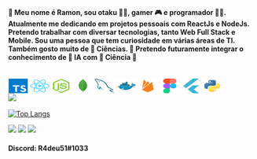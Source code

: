 #### :rocket: Meu nome é Ramon, sou otaku :superhero_man:, gamer :video_game: e programador :man_technologist:. Atualmente me dedicando em projetos pessoais com ReactJs e NodeJs. Pretendo trabalhar com diversar tecnologias, tanto Web Full Stack e Mobile. Sou uma pessoa que tem curiosidade em várias áreas de TI. Também gosto muito de :satellite: Ciências. :telescope: Pretendo futuramente integrar o conhecimento de :robot: IA com :dna: Ciência :microscope:
<div style="display: inline-block"><br>
  <img align="center" alt="Ts" height="30" width="40" src="https://raw.githubusercontent.com/devicons/devicon/master/icons/typescript/typescript-plain.svg">
  <img align="center" alt="React" height="30" width="40" src="https://raw.githubusercontent.com/devicons/devicon/master/icons/react/react-original.svg">
  <img align="center" alt="NodeJs" height="30" width="40" src="https://raw.githubusercontent.com/devicons/devicon/master/icons/nodejs/nodejs-plain.svg">
  <img align="center" alt="MongoDB" height="30" width="40" src="https://raw.githubusercontent.com/devicons/devicon/master/icons/mongodb/mongodb-original.svg">
  <img align="center" alt="MySQL" height="30" width="40" src="https://raw.githubusercontent.com/devicons/devicon/master/icons/mysql/mysql-plain.svg">
  <img align="center" alt="Docker" height="30" width="40" src="https://raw.githubusercontent.com/devicons/devicon/master/icons/docker/docker-original.svg">
  <img align="center" alt="Firebase" height="30" width="40" src="https://raw.githubusercontent.com/devicons/devicon/master/icons/firebase/firebase-plain.svg">
  <img align="center" alt="Figma" height="30" width="40" src="https://raw.githubusercontent.com/devicons/devicon/master/icons/figma/figma-original.svg">
  <img align="center" alt="Flutter" height="30" width="40" src="https://raw.githubusercontent.com/devicons/devicon/master/icons/flutter/flutter-plain.svg">
  <img align="center" alt="Python" height="30" width="40" src="https://raw.githubusercontent.com/devicons/devicon/master/icons/python/python-original.svg">
</div>

<br/>

<img height="180em" src="https://github-readme-stats.vercel.app/api?username=ramonpaolo&show_icons=true&hide_border=true&&count_private=true&include_all_commits=true&theme=dracula" />

[![Top Langs](https://github-readme-stats.vercel.app/api/top-langs/?username=ramonpaolo&layout=compact&hide_border=true&hide=css,html,scss,python&theme=dracula)](https://github.com/ramonpaolo/github-readme-stats)

 <a href="https://instagram.com/ramonpaolo" target="_blank"><img src="https://img.shields.io/badge/-Instagram-%23E4405F?style=for-the-badge&logo=instagram&logoColor=white" target="_blank"></a>
 <a href="https://www.linkedin.com/in/ramonpaolomaran" target="_blank"><img src="https://img.shields.io/badge/-LinkedIn-%230077B5?style=for-the-badge&logo=linkedin&logoColor=white" target="_blank"></a> 
<a href = "mailto:contatoramonpaolomaran12@gmail.com"><img src="https://img.shields.io/badge/-Gmail-%23333?style=for-the-badge&logo=gmail&logoColor=white" target="_blank"></a>

#### Discord: R4deu51#1033
